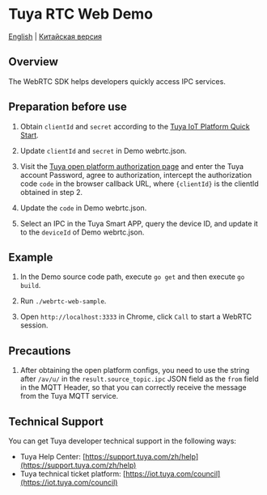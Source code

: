 # Tuya RTC Web Demo

[English](README.md) | [Китайская версия](README_cn.md)
## Overview
The WebRTC SDK helps developers quickly access IPC services.

## Preparation before use
1. Obtain `clientId` and `secret` according to the [Tuya IoT Platform Quick Start](https://developer.tuya.com/en/docs/iot/open-api/quick-start/quick-start1?id=K95ztz9u9t89n).

2. Update `clientId` and `secret` in Demo webrtc.json.

3. Visit the [Tuya open platform authorization page](https://openapi.tuyacn.com/selectAuth?client_id={clientId}&redirect_uri=https://www.example.com/auth&state=1234) and enter the Tuya account Password, agree to authorization, intercept the authorization code `code` in the browser callback URL, where `{clientId}` is the clientId obtained in step 2.

4. Update the `code` in Demo webrtc.json.

5. Select an IPC in the Tuya Smart APP, query the device ID, and update it to the `deviceId` of Demo webrtc.json.

## Example

1. In the Demo source code path, execute `go get` and then execute `go build`.

2. Run `./webrtc-web-sample`.

3. Open `http://localhost:3333` in Chrome, click `Call` to start a WebRTC session.


## Precautions
1. After obtaining the open platform configs, you need to use the string after `/av/u/` in the `result.source_topic.ipc` JSON field as the `from` field in the MQTT Header, so that you can correctly receive the message from the Tuya MQTT service.


## Technical Support

You can get Tuya developer technical support in the following ways:

- Tuya Help Center: [https://support.tuya.com/zh/help](https://support.tuya.com/zh/help)
- Tuya technical ticket platform: [https://iot.tuya.com/council](https://iot.tuya.com/council)
